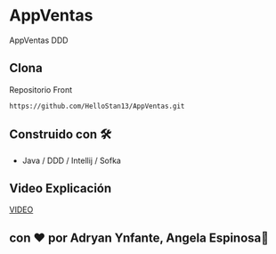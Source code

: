# AppVentas
AppVentas DDD 

## Clona
Repositorio Front
```plain
https://github.com/HelloStan13/AppVentas.git

```

## Construido con 🛠️

- Java / DDD / Intellij / Sofka

## Video Explicación 
[VIDEO]()

## con ❤️ por  Adryan Ynfante, Angela Espinosa🍿
